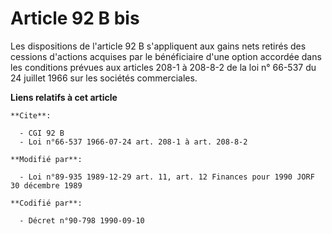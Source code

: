 # Article 92 B bis

Les dispositions de l'article 92 B s'appliquent aux gains nets retirés des cessions d'actions acquises par le bénéficiaire
d'une option accordée dans les conditions prévues aux articles 208-1 à 208-8-2 de la loi n° 66-537 du 24 juillet 1966 sur les
sociétés commerciales.

**Liens relatifs à cet article**

	**Cite**:

	  - CGI 92 B
	  - Loi n°66-537 1966-07-24 art. 208-1 à art. 208-8-2

	**Modifié par**:

	  - Loi n°89-935 1989-12-29 art. 11, art. 12 Finances pour 1990 JORF 30 décembre 1989

	**Codifié par**:

	  - Décret n°90-798 1990-09-10
